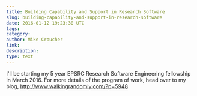 ```yaml
---
title: Building Capability and Support in Research Software
slug: building-capability-and-support-in-research-software
date: 2016-01-12 19:23:30 UTC
tags:
category:
author: Mike Croucher
link:
description:
type: text
---
```


I'll be starting my 5 year EPSRC Research Software Engineering fellowship in March 2016. For more details of the program of work, head over to my blog, http://www.walkingrandomly.com/?p=5948
